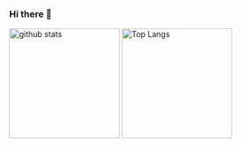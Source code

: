 ### Hi there 👋

<p align="left"> 
  <img alt="github stats" height="200px" src="https://github-readme-stats.vercel.app/api?username=hdmt&theme=transparent&show_icons=true&include_all_commits=true&count_private=true" />
  <img alt="Top Langs" height="200px" src="https://github-readme-stats.vercel.app/api/top-langs/?username=hdmt&layout=compact&show_icons=true&theme=transparent" />
</p>
